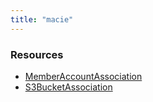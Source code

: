 ```yaml
---
title: "macie"
---
```


<!-- WARNING: this file was generated by the Pulumi Terraform Bridge (tfgen) Tool. -->
<!-- Do not edit by hand unless you're certain you know what you are doing! -->

<style>
  table td p { margin-top: 0; margin-bottom: 0; }
</style>

<h3>Resources</h3>
<ul class="api">
    <li><a href="memberaccountassociation"><span class="symbol resource"></span>MemberAccountAssociation</a></li>
    <li><a href="s3bucketassociation"><span class="symbol resource"></span>S3BucketAssociation</a></li>
</ul>

